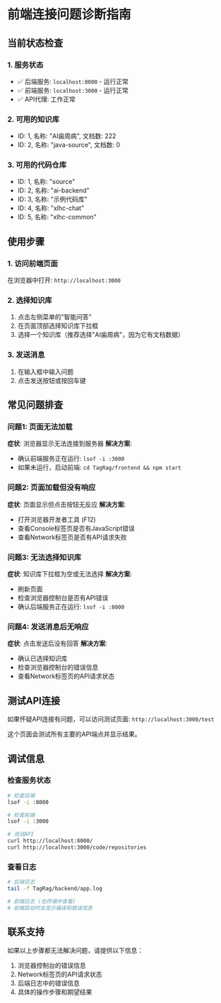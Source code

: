 # 前端连接问题诊断指南

## 当前状态检查

### 1. 服务状态
- ✅ 后端服务: `localhost:8000` - 运行正常
- ✅ 前端服务: `localhost:3000` - 运行正常
- ✅ API代理: 工作正常

### 2. 可用的知识库
- ID: 1, 名称: "AI歯周病", 文档数: 222
- ID: 2, 名称: "java-source", 文档数: 0

### 3. 可用的代码仓库
- ID: 1, 名称: "source"
- ID: 2, 名称: "ai-backend"
- ID: 3, 名称: "示例代码库"
- ID: 4, 名称: "xlhc-chat"
- ID: 5, 名称: "xlhc-common"

## 使用步骤

### 1. 访问前端页面
在浏览器中打开: `http://localhost:3000`

### 2. 选择知识库
1. 点击左侧菜单的"智能问答"
2. 在页面顶部选择知识库下拉框
3. 选择一个知识库（推荐选择"AI歯周病"，因为它有文档数据）

### 3. 发送消息
1. 在输入框中输入问题
2. 点击发送按钮或按回车键

## 常见问题排查

### 问题1: 页面无法加载
**症状**: 浏览器显示无法连接到服务器
**解决方案**: 
- 确认前端服务正在运行: `lsof -i :3000`
- 如果未运行，启动前端: `cd TagRag/frontend && npm start`

### 问题2: 页面加载但没有响应
**症状**: 页面显示但点击按钮无反应
**解决方案**:
- 打开浏览器开发者工具 (F12)
- 查看Console标签页是否有JavaScript错误
- 查看Network标签页是否有API请求失败

### 问题3: 无法选择知识库
**症状**: 知识库下拉框为空或无法选择
**解决方案**:
- 刷新页面
- 检查浏览器控制台是否有API错误
- 确认后端服务正在运行: `lsof -i :8000`

### 问题4: 发送消息后无响应
**症状**: 点击发送后没有回答
**解决方案**:
- 确认已选择知识库
- 检查浏览器控制台的错误信息
- 查看Network标签页的API请求状态

## 测试API连接

如果怀疑API连接有问题，可以访问测试页面:
`http://localhost:3000/test`

这个页面会测试所有主要的API端点并显示结果。

## 调试信息

### 检查服务状态
```bash
# 检查后端
lsof -i :8000

# 检查前端
lsof -i :3000

# 测试API
curl http://localhost:8000/
curl http://localhost:3000/code/repositories
```

### 查看日志
```bash
# 后端日志
tail -f TagRag/backend/app.log

# 前端日志 (在终端中查看)
# 前端启动时会显示编译和错误信息
```

## 联系支持

如果以上步骤都无法解决问题，请提供以下信息：
1. 浏览器控制台的错误信息
2. Network标签页的API请求状态
3. 后端日志中的错误信息
4. 具体的操作步骤和期望结果 